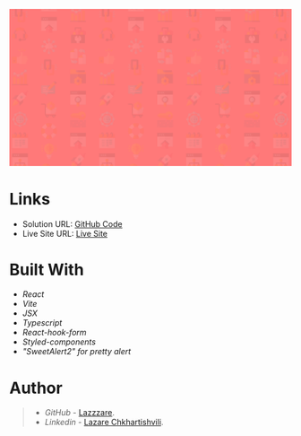 ![sign-up-form](src/Assets/background.png)

# Links

- Solution URL: [GitHub Code](https://github.com/Lazzzare/intro-component-with-sign-up-form)
- Live Site URL: [Live Site](https://cheerful-mermaid-ade09f.netlify.app/)

# Built With

- _React_
- _Vite_
- _JSX_
- _Typescript_
- _React-hook-form_
- _Styled-components_
- _"SweetAlert2" for pretty alert_

# Author

> - _GitHub_ - [Lazzzare](https://github.com/Lazzzare).
> - _Linkedin_ - [Lazare Chkhartishvili](https://www.linkedin.com/in/lazare-chkhartishvili-0a6434235/).
